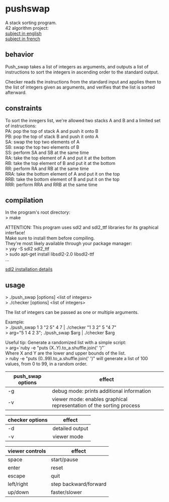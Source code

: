 # pushswap

A stack sorting program.\
42 algorithm project:\
[subject in english](https://github.com/BNNJ/pushswap/blob/master/push_swap.en.pdf)\
[subject in french](https://github.com/BNNJ/pushswap/blob/master/push_swap.fr.pdf)

## behavior

Push_swap takes a list of integers as arguments, and outputs a list of instructions to sort the integers in ascending order to the standard output.

Checker reads the instructions from the standard input and applies them to the list of integers given as arguments, and verifies that the list is sorted afterward.

## constraints

To sort the inregers list, we're allowed two stacks A and B and a limited set of instructions:\
PA: pop the top of stack A and push it onto B\
PB: pop the top of stack B and push it onto A\
SA: swap the top two elements of A\
SB: swap the top two elements of B\
SS: perform SA and SB at the same time\
RA: take the top element of A and put it at the bottom\
RB: take the top element of B and put it at the bottom\
RR: perform RA and RB at the same time\
RRA: take the bottom element of A and put it on the top\
RRB: take the bottom element of B and put it on the top\
RRR: perform RRA and RRB at the same time

## compilation

In the program's root directory:\
\> make

ATTENTION: This program uses sdl2 and sdl2_ttf libraries for its graphical interface!\
Make sure to install them before compiling.\
They're most likely available through your package manager:\
\> yay -S sdl2 sdl2_ttf\
\> sudo apt-get install libsdl2-2.0 libsdl2-ttf\
...

[sdl2 installation details](https://wiki.libsdl.org/Installation)


## usage

\> ./push_swap [options] \<list of integers\>\
\> ./checker [options] \<list of integers\>

The list of integers can be passed as one or multiple arguments.

Example:\
\> ./push_swap 1 3 "2 5" 4 7 | ./checker "1 3 2" 5 "4 7"\
\> arg="5 1 4 2 3"; ./push_swap $arg | ./checker $arg

Useful tip: Generate a randomized list with a simple script:\
\> arg=\`ruby -e "puts (X..Y).to_a.shuffle.join(' ')"\`\
Where X and Y are the lower and upper bounds of the list.\
\> ruby -e "puts (0..99).to_a.shuffle.join(' ')"
will generate a list of 100 values, from 0 to 99, in a random order.

|push_swap options|effect|
|-----------------|------|
|-g| debug mode: prints additional information|
|-v| viewer mode: enables graphical representation of the sorting process|

|checker options|effect|
|---------------|------|
|-d| detailed output|
|-v| viewer mode|

|viewer controls| effect|
|---------------|-------|
|space| start/pause|
|enter| reset|
|escape| quit|
|left/right| step backward/forward|
|up/down| faster/slower|
